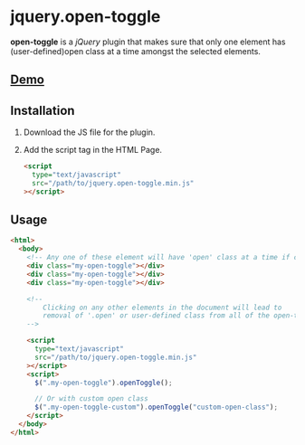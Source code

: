 # jquery.open-toggle

**open-toggle** is a _jQuery_ plugin that makes sure that only one element has (user-defined)open class at a time amongst the selected elements.

## [Demo](https://jquery-open-toggle.netlify.com/)

## Installation

1. Download the JS file for the plugin.
2. Add the script tag in the HTML Page.

   ```html
   <script
     type="text/javascript"
     src="/path/to/jquery.open-toggle.min.js"
   ></script>
   ```

## Usage

```html
<html>
  <body>
    <!-- Any one of these element will have 'open' class at a time if clicked on it -->
    <div class="my-open-toggle"></div>
    <div class="my-open-toggle"></div>
    <div class="my-open-toggle"></div>

    <!--  
        Clicking on any other elements in the document will lead to 
        removal of '.open' or user-defined class from all of the open-toggle elements 
    -->

    <script
      type="text/javascript"
      src="/path/to/jquery.open-toggle.min.js"
    ></script>
    <script>
      $(".my-open-toggle").openToggle();

      // Or with custom open class
      $(".my-open-toggle-custom").openToggle("custom-open-class");
    </script>
  </body>
</html>
```
